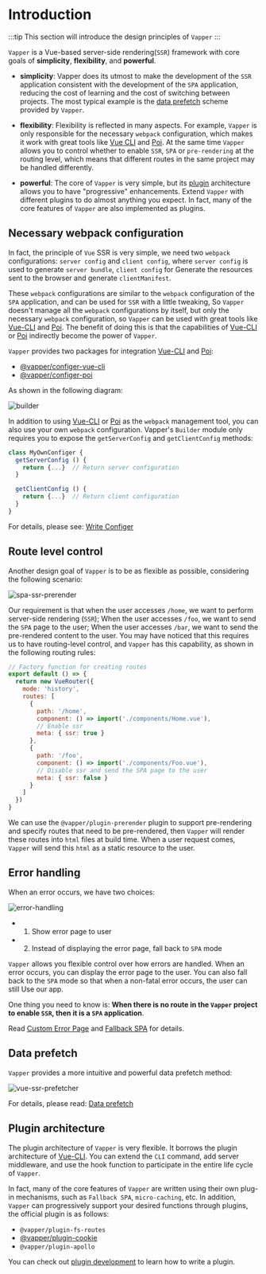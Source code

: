 # Introduction

:::tip
This section will introduce the design principles of `Vapper`
:::

`Vapper` is a Vue-based server-side rendering(`SSR`) framework with core goals of **simplicity**, **flexibility**, and **powerful**.

- **simplicity**: Vapper does its utmost to make the development of the `SSR` application consistent with the development of the `SPA` application, reducing the cost of learning and the cost of switching between projects. The most typical example is the [data prefetch](/data-prefetching.html#data-prefetch) scheme provided by `Vapper`.

- **flexibility**: Flexibility is reflected in many aspects. For example, `Vapper` is only responsible for the necessary `webpack` configuration, which makes it work with great tools like [Vue CLI](https://cli.vuejs.org/) and [Poi](https://poi.js.org/). At the same time `Vapper` allows you to control whether to enable `SSR`, `SPA` or `pre-rendering` at the routing level, which means that different routes in the same project may be handled differently.

- **powerful**: The core of `Vapper` is very simple, but its [plugin](/using-plugin.html#intro) architecture allows you to have "progressive" enhancements. Extend `Vapper` with different plugins to do almost anything you expect. In fact, many of the core features of `Vapper` are also implemented as plugins.

## Necessary webpack configuration

In fact, the principle of `Vue` SSR is very simple, we need two `webpack` configurations: `server config` and `client config`, where `server config` is used to generate `server bundle`, `client config` for Generate the resources sent to the browser and generate `clientManifest`.

These `webpack` configurations are similar to the `webpack` configuration of the `SPA` application, and can be used for `SSR` with a little tweaking, So `Vapper` doesn't manage all the `webpack` configurations by itself, but only the necessary `webpack` configuration, so `Vapper` can be used with great tools like [Vue-CLI](https://cli.vuejs.org/) and [Poi](https://poi.js.org/). The benefit of doing this is that the capabilities of [Vue-CLI](https://cli.vuejs.org/) or [Poi](https://poi.js.org/) indirectly become the power of `Vapper`.

`Vapper` provides two packages for integration [Vue-CLI](https://cli.vuejs.org/) and [Poi](https://poi.js.org/):

- [@vapper/configer-vue-cli](/zh/configer.html#vapper-configer-vue-cli)
- [@vapper/configer-poi](/zh/configer.html#vapper-configer-poi)

As shown in the following diagram:

![builder](@imgs/builder.png)

In addition to using [Vue-CLI](https://cli.vuejs.org/) or [Poi](https://poi.js.org/) as the `webpack` management tool, you can also use your own `webpack` configuration. Vapper's `Builder` module only requires you to expose the `getServerConfig` and `getClientConfig` methods:

```js
class MyOwnConfiger {
  getServerConfig () {
    return {...}  // Return server configuration
  }

  getClientConfig () {
    return {...}  // Return client configuration
  }
}
```

For details, please see: [Write Configer](/configer.html#writing-configer)

## Route level control

Another design goal of `Vapper` is to be as flexible as possible, considering the following scenario:

![spa-ssr-prerender](@imgs/spa-ssr-prerender.png)

Our requirement is that when the user accesses `/home`, we want to perform server-side rendering (`SSR`); When the user accesses `/foo`, we want to send the `SPA` page to the user; When the user accesses `/bar`, we want to send the pre-rendered content to the user. You may have noticed that this requires us to have routing-level control, and `Vapper` has this capability, as shown in the following routing rules:

```js {10,16}
// Factory function for creating routes
export default () => {
  return new VueRouter({
    mode: 'history',
    routes: [
      {
        path: '/home',
        component: () => import('./components/Home.vue'),
        // Enable ssr
        meta: { ssr: true }
      },
      {
        path: '/foo',
        component: () => import('./components/Foo.vue'),
        // Disable ssr and send the SPA page to the user
        meta: { ssr: false }
      }
    ]
  })
}
```

We can use the `@vapper/plugin-prerender` plugin to support pre-rendering and specify routes that need to be pre-rendered, then `Vapper` will render these routes into `html` files at build time. When a user request comes, `Vapper` will send this `html` as a static resource to the user.

## Error handling

When an error occurs, we have two choices:

![error-handling](@imgs/error-handling.png)

- 1. Show error page to user
- 2. Instead of displaying the error page, fall back to `SPA` mode

`Vapper` allows you flexible control over how errors are handled. When an error occurs, you can display the error page to the user. You can also fall back to the `SPA` mode so that when a non-fatal error occurs, the user can still Use our app.

One thing you need to know is: **When there is no route in the `Vapper` project to enable `SSR`, then it is a `SPA` application**.

Read [Custom Error Page](/error-handling.html#custom-error-page) and [Fallback SPA](/error-handling.html#fall-back-to-spa-mode) for details.

## Data prefetch

`Vapper` provides a more intuitive and powerful data prefetch method:

![vue-ssr-prefetcher](@imgs/vue-ssr-prefetcher.png)

For details, please read: [Data prefetch](/data-prefetching.html#the-createfetcher-function)

## Plugin architecture

The plugin architecture of `Vapper` is very flexible. It borrows the plugin architecture of [Vue-CLI](https://cli.vuejs.org/). You can extend the `CLI` command, add server middleware, and use the hook function to participate in the entire life cycle of `Vapper`.

In fact, many of the core features of `Vapper` are written using their own plug-in mechanisms, such as `Fallback SPA`, `micro-caching`, etc. In addition, `Vapper` can progressively support your desired functions through plugins, the official plugin is as follows:

- `@vapper/plugin-fs-routes`
- [@vapper/plugin-cookie](/using-plugin.html#vapper-plugin-cookie)
- `@vapper/plugin-apollo`

You can check out [plugin development](/write-plugin.html#basic) to learn how to write a plugin.
